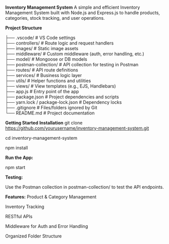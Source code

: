 **Inventory Management System**
A simple and efficient Inventory Management System built with Node.js and Express.js to handle products, categories, stock tracking, and user operations.

**Project Structure**

├── .vscode/                # VS Code settings  
├── controllers/            # Route logic and request handlers  
├── images/                 # Static image assets  
├── middleware/             # Custom middleware (auth, error handling, etc.)  
├── model/                  # Mongoose or DB models  
├── postman-collection/     # API collection for testing in Postman  
├── routes/                 # API route definitions  
├── services/               # Business logic layer  
├── utils/                  # Helper functions and utilities  
├── views/                  # View templates (e.g., EJS, Handlebars)  
├── app.js                  # Entry point of the app  
├── package.json            # Project dependencies and scripts  
├── yarn.lock / package-lock.json # Dependency locks  
├── .gitignore              # Files/folders ignored by Git  
└── README.md               # Project documentation

**Getting Started**
**Installation**
git clone https://github.com/yourusername/inventory-management-system.git

cd inventory-management-system

npm install

**Run the App:**

npm start

**Testing:**

Use the Postman collection in postman-collection/ to test the API endpoints.

**Features:**
Product & Category Management

Inventory Tracking

RESTful APIs

Middleware for Auth and Error Handling

Organized Folder Structure
